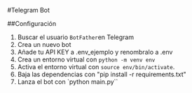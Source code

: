 #Telegram Bot

##Configuración

1. Buscar el usuario `BotFather`en Telegram
2. Crea un nuevo bot
3. Añade tu API KEY a .env_ejemplo y renombralo a .env
4. Crea un entorno virtual con `python -m venv env`
5. Activa el entorno virtual con `source env/bin/activate`.
6. Baja las dependencias con "pip install -r requirements.txt"
7. Lanza el bot con `python main.py``